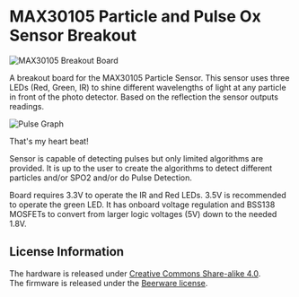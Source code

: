 MAX30105 Particle and Pulse Ox Sensor Breakout
=======

![MAX30105 Breakout Board](https://raw.githubusercontent.com/sparkfun/MAX30105_Particle_Sensor_Breakout/master/MAX30105-Sensor-Layout-1.jpg)

A breakout board for the MAX30105 Particle Sensor. This sensor uses three LEDs (Red, Green, IR) to shine different wavelengths of light at any particle in front of the photo detector. Based on the reflection the sensor outputs readings. 

![Pulse Graph](https://raw.githubusercontent.com/sparkfun/MAX30105_Particle_Sensor_Breakout/master/HeartBeat-1.jpg)

That's my heart beat!

Sensor is capable of detecting pulses but only limited algorithms are provided. It is up to the user to create the algorithms to detect different particles and/or SPO2 and/or do Pulse Detection.

Board requires 3.3V to operate the IR and Red LEDs. 3.5V is recommended to operate the green LED. It has onboard voltage regulation and BSS138 MOSFETs to convert from larger logic voltages (5V) down to the needed 1.8V.

License Information
-------------------

The hardware is released under [Creative Commons Share-alike 4.0](http://creativecommons.org/licenses/by-sa/4.0/).  
The firmware is released under the [Beerware license](http://en.wikipedia.org/wiki/Beerware).